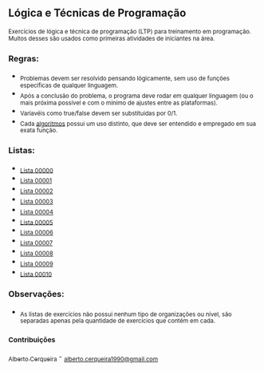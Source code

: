 ## Lógica e Técnicas de Programação
<sub>Exercícios de lógica e técnica de programação (LTP) para treinamento em programação. Muitos desses são usados como primeiras atividades de iniciantes na área.</sub>

### Regras:
- <sub>Problemas devem ser resolvido pensando lógicamente, sem uso de funções especificas de qualquer linguagem.</sub>
- <sub>Após a conclusão do problema, o programa deve rodar em qualquer linguagem (ou o mais próxima possível e com o mínimo de ajustes entre as plataformas).</sub>
- <sub>Variavéis como true/false devem ser substituidas por 0/1.</sub>
- <sub>Cada [algoritmos](https://github.com/albertocerqueira/logica-tecnica-programacao/blob/master/src/br/com/logica/tecnicas/programacao/algoritmos "algoritmos") possui um uso distinto, que deve ser entendido e empregado em sua exata função.</sub>

### Listas:  
- <sub>[Lista 00000](https://github.com/albertocerqueira/logica-tecnica-programacao/blob/master/src/br/com/logica/tecnicas/programacao/exercicios00000 "Lista 00000")</sub>  
- <sub>[Lista 00001](https://github.com/albertocerqueira/logica-tecnica-programacao/blob/master/src/br/com/logica/tecnicas/programacao/exercicios00001 "Lista 00001")</sub>  
- <sub>[Lista 00002](https://github.com/albertocerqueira/logica-tecnica-programacao/blob/master/src/br/com/logica/tecnicas/programacao/exercicios00002 "Lista 00002")</sub>  
- <sub>[Lista 00003](https://github.com/albertocerqueira/logica-tecnica-programacao/blob/master/src/br/com/logica/tecnicas/programacao/exercicios00003 "Lista 00003")</sub>  
- <sub>[Lista 00004](https://github.com/albertocerqueira/logica-tecnica-programacao/blob/master/src/br/com/logica/tecnicas/programacao/exercicios00004 "Lista 00004")</sub>  
- <sub>[Lista 00005](https://github.com/albertocerqueira/logica-tecnica-programacao/blob/master/src/br/com/logica/tecnicas/programacao/exercicios00005 "Lista 00005")</sub>  
- <sub>[Lista 00006](https://github.com/albertocerqueira/logica-tecnica-programacao/blob/master/src/br/com/logica/tecnicas/programacao/exercicios00006 "Lista 00006")</sub>  
- <sub>[Lista 00007](https://github.com/albertocerqueira/logica-tecnica-programacao/blob/master/src/br/com/logica/tecnicas/programacao/exercicios00007 "Lista 00007")</sub>  
- <sub>[Lista 00008](https://github.com/albertocerqueira/logica-tecnica-programacao/blob/master/src/br/com/logica/tecnicas/programacao/exercicios00008 "Lista 00008")</sub>  
- <sub>[Lista 00009](https://github.com/albertocerqueira/logica-tecnica-programacao/blob/master/src/br/com/logica/tecnicas/programacao/exercicios00009 "Lista 00009")</sub>  
- <sub>[Lista 00010](https://github.com/albertocerqueira/logica-tecnica-programacao/blob/master/src/br/com/logica/tecnicas/programacao/exercicios00010 "Lista 00010")</sub>  

### Observações:
<ul>
	<li><sub>As listas de exercícios não possui nenhum tipo de organizações ou nível, são separadas apenas pela quantidade de exercícios que contém em cada.</sub></li>
</ul>

### <sub>Contribuições</sub>
[<sub>Alberto Cerqueira</sub>](https://github.com/albertocerqueira/ "Alberto Cerqueira") - <sub>alberto.cerqueira1990@gmail.com</sub>  
